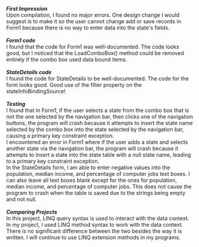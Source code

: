 ***First Impression***<br/>
Upon compilation, I found no major errors. One design change I would suggest is to make it so the user cannot change add or save records in Form1 because there is no way to enter data into the state's fields.
<br/><br/>
***Form1 code***<br/>
I found that the code for Form1 was well-documented. The code looks good, but I noticed that the LoadComboBox() method could be removed entirely if the combo box used data bound items.
<br/><br/>
***StateDetails code***<br/>
I found the code for StateDetails to be well-documented. The code for the form looks good. Good use of the filter property on the stateInfoBindingSource!
<br/><br/>
***Testing***<br/>
I found that in Form1, if the user selects a state from the combo box that is not the one selected by the navigation bar, then clicks one of the navigation buttons, the program will crash because it attempts to insert the state name selected by the combo box into the state selected by the navigation bar, causing a primary key constraint exception.<br/>
I encountered an error in Form1 where if the user adds a state and selects another state via the navigation bar, the program will crash because it attempts to insert a state into the state table with a null state name, leading to a primary key constraint exception. <br/>
In the StateDetails form, I am able to enter negative values into the population, median income, and percentage of computer jobs text boxes. I can also leave all text boxes blank except for the ones for population, median income, and percentage of computer jobs. This does not cause the program to crash when the table is saved due to the strings being empty and not null.
<br/><br/>
***Comparing Projects***<br/>
In this project, LINQ query syntax is used to interact with the data context. In my project, I used LINQ method syntax to work with the data context. There is no significant difference between the two besides the way it is written. I will continue to use LINQ extension methods in my programs.
